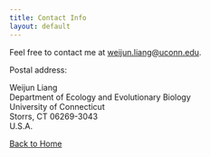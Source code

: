 ```yaml
---
title: Contact Info
layout: default
---
```


Feel free to contact me at <weijun.liang@uconn.edu>.
    
Postal address: 
    
Weijun Liang    
Department of Ecology and Evolutionary Biology    
University of Connecticut    
Storrs, CT 06269-3043    
U.S.A.

[Back to Home](https://lwjisvery6.github.io/)
